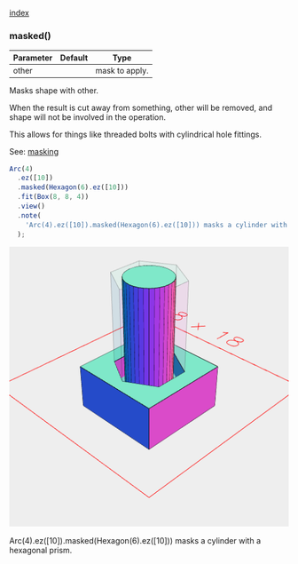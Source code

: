 [index](../../nb/api/index.md)
### masked()
Parameter|Default|Type
---|---|---
other||mask to apply.

Masks shape with other.

When the result is cut away from something, other will be removed, and shape will not be involved in the operation.

This allows for things like threaded bolts with cylindrical hole fittings.

See: [masking](../../nb/api/masking.md)

```JavaScript
Arc(4)
  .ez([10])
  .masked(Hexagon(6).ez([10]))
  .fit(Box(8, 8, 4))
  .view()
  .note(
    'Arc(4).ez([10]).masked(Hexagon(6).ez([10])) masks a cylinder with a hexagonal prism.'
  );
```

![Image](masked.md.$2.png)

Arc(4).ez([10]).masked(Hexagon(6).ez([10])) masks a cylinder with a hexagonal prism.
